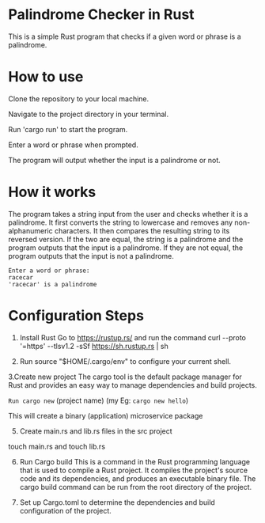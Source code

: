 # Palindrome Checker in Rust

This is a simple Rust program that checks if a given word or phrase is a palindrome.

# How to use

Clone the repository to your local machine.

Navigate to the project directory in your terminal.

Run 'cargo run' to start the program.

Enter a word or phrase when prompted.

The program will output whether the input is a palindrome or not.

# How it works

The program takes a string input from the user and checks whether it is a palindrome. It first converts the string to lowercase and removes any non-alphanumeric characters. It then compares the resulting string to its reversed version. If the two are equal, the string is a palindrome and the program outputs that the input is a palindrome. If they are not equal, the program outputs that the input is not a palindrome.

```
Enter a word or phrase:
racecar
'racecar' is a palindrome
```


# Configuration Steps


1. Install Rust Go to https://rustup.rs/ and run the command curl --proto '=https' --tlsv1.2 -sSf https://sh.rustup.rs | sh

2. Run source "$HOME/.cargo/env" to configure your current shell.

3.Create new project The cargo tool is the default package manager for Rust and provides an easy way to manage dependencies and build projects.

  `Run cargo new` (project name) (my Eg: `cargo new hello`)

This will create a binary (application) microservice package

5. Create main.rs and lib.rs files in the src project

touch main.rs and touch lib.rs

6. Run Cargo build
This is a command in the Rust programming language that is used to compile a Rust project. It compiles the project's source code and its dependencies, and produces an executable binary file. The cargo build command can be run from the root directory of the project.

7. Set up Cargo.toml to determine the dependencies and build configuration of the project.

